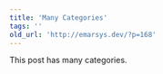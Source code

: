 ```yaml
---
title: 'Many Categories'
tags: ''
old_url: 'http://emarsys.dev/?p=168'
---
```


This post has many categories.